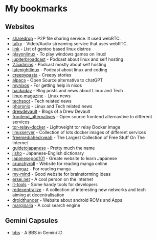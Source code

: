 # My bookmarks
## Websites
- [sharedrop](https://www.sharedrop.io/) - P2P file sharing service. It used webRTC.
- [talky](https://talky.io/) - Video/Audio streaming service that uses webRTC.
- [link](https://itsfoss.com/gentoo-based-distros/) - List of gentoo based linux distros
- [playonlinux](https://www.playonlinux.com/en/) - To play windows games on linux!
- [jupiterbroadcast](https://www.jupiterbroadcasting.com/) - Podcast about linux and self hosting
- [2.5admins](https://2.5admins.com/) - Podcast mostly about self hosting
- [latenightlinux](https://latenightlinux.com/) - Podcast about linux and coding
- [creepypasta](https://www.creepypasta.com/) - Creepy stories
- [alpaca](https://github.com/antimatter15/alpaca.cpp) - Open Source alternative to chatGPT
- [mynixos](https://mynixos.com/) - For getting help in nixos
- [hackaday](https://hackaday.com/) - Blog posts and news about Linux and Tech
- [linux-magazine](https://www.linux-magazine.com/) - Linux news
- [techspot](https://www.techspot.com/) - Tech related news
- [phoronix](https://www.phoronix.com/) - Linux and Tech related news
- [drewdevault](https://drewdevault.com/) - Blogs of a Drew Devault
- [frontend\_alternatives](https://github.com/mendel5/alternative-front-ends) - Open source frontend alternavtive to different services
- [tor-relay-docker](https://github.com/Ilshidur/tor-relay-docker) - Lightweight tor relay Docker image
- [linuxserver](https://www.linuxserver.io/) - Collection of lots docker images of different services
- [freemediaheckyeah](https://fmhy.pages.dev/) - The Largest Collection of Free Stuff On The Internet
- [guidetojapanese](https://guidetojapanese.org/learn/) - Pretty much the name
- [jisho](https://jisho.org/) - Japanese-English dictionary
- [japanesepod101](https://www.japanesepod101.com/) - Greate website to learn Japanese
- [crunchyroll](https://www.crunchyroll.com/comics/manga) - Website for reading manga online
- [mangaz](https://www.mangaz.com/) - For reading manga
- [my-mind](https://my-mind.github.io/) - Good website for brainstorming ideas
- [ersei.net](https://ersei.net/en) - A cool person on the internet
- [it-tools](https://it-tools.tech/) - Some handy tools for developers
- [redecentralize](https://github.com/redecentralize/alternative-internet) - A collection of interesting new networks and tech aiming at decentralisation
- [droidthunder](https://www.droidthunder.com/) - Website about android ROMs and Apps
- [marginalia](https://search.marginalia.nu/) - A cool search engine

## Gemini Capsules
- [bbs](gemini://bbs.geminispace.org) - A BBS in Gemini :D
